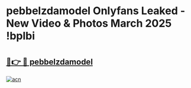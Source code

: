 # pebbelzdamodel Onlyfans Leaked - New Video & Photos March 2025 !bplbi

# <h2><a href="https://4zqrj6.iuczelnia.edu.pl?title=pebbelzdamodel&ref=bplbi">🔗👉 🔴 pebbelzdamodel</a></h2>

[![acn](https://github.com/user-attachments/assets/0f9c940e-d8b0-45ae-aac7-cd30a18b3e1c)](https://4zqrj6.iuczelnia.edu.pl?title=pebbelzdamodel&ref=bplbi)

